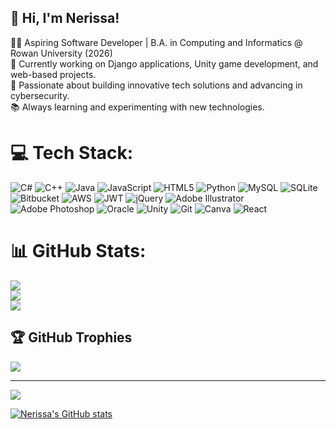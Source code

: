 <!--Basic Bio Profile-->

## 👋 Hi, I'm Nerissa!

👨‍💻 Aspiring Software Developer | B.A. in Computing and Informatics @ Rowan University (2026)<br>
📍 Currently working on Django applications, Unity game development, and web-based projects.<br>
🚀 Passionate about building innovative tech solutions and advancing in cybersecurity.<br>
📚 Always learning and experimenting with new technologies.


# 💻 Tech Stack:
![C#](https://img.shields.io/badge/c%23-%23239120.svg?style=for-the-badge&logo=csharp&logoColor=white) ![C++](https://img.shields.io/badge/c++-%2300599C.svg?style=for-the-badge&logo=c%2B%2B&logoColor=white) ![Java](https://img.shields.io/badge/java-%23ED8B00.svg?style=for-the-badge&logo=openjdk&logoColor=white) ![JavaScript](https://img.shields.io/badge/javascript-%23323330.svg?style=for-the-badge&logo=javascript&logoColor=%23F7DF1E) ![HTML5](https://img.shields.io/badge/html5-%23E34F26.svg?style=for-the-badge&logo=html5&logoColor=white) ![Python](https://img.shields.io/badge/python-3670A0?style=for-the-badge&logo=python&logoColor=ffdd54) ![MySQL](https://img.shields.io/badge/mysql-4479A1.svg?style=for-the-badge&logo=mysql&logoColor=white) ![SQLite](https://img.shields.io/badge/sqlite-%2307405e.svg?style=for-the-badge&logo=sqlite&logoColor=white) ![Bitbucket](https://img.shields.io/badge/bitbucket-%230047B3.svg?style=for-the-badge&logo=bitbucket&logoColor=white) ![AWS](https://img.shields.io/badge/AWS-%23FF9900.svg?style=for-the-badge&logo=amazon-aws&logoColor=white) ![JWT](https://img.shields.io/badge/JWT-black?style=for-the-badge&logo=JSON%20web%20tokens) ![jQuery](https://img.shields.io/badge/jquery-%230769AD.svg?style=for-the-badge&logo=jquery&logoColor=white) ![Adobe Illustrator](https://img.shields.io/badge/adobe%20illustrator-%23FF9A00.svg?style=for-the-badge&logo=adobe%20illustrator&logoColor=white) ![Adobe Photoshop](https://img.shields.io/badge/adobe%20photoshop-%2331A8FF.svg?style=for-the-badge&logo=adobe%20photoshop&logoColor=white) ![Oracle](https://img.shields.io/badge/Oracle-F80000?style=for-the-badge&logo=oracle&logoColor=white) ![Unity](https://img.shields.io/badge/unity-%23000000.svg?style=for-the-badge&logo=unity&logoColor=white) ![Git](https://img.shields.io/badge/git-%23F05033.svg?style=for-the-badge&logo=git&logoColor=white) ![Canva](https://img.shields.io/badge/Canva-%2300C4CC.svg?style=for-the-badge&logo=Canva&logoColor=white) ![React](https://img.shields.io/badge/react-%2320232a.svg?style=for-the-badge&logo=react&logoColor=%2361DAFB)
# 📊 GitHub Stats:
![](https://github-readme-stats.vercel.app/api?username=neribautista&theme=dark&hide_border=false&include_all_commits=true&count_private=true)<br/>
![](https://github-readme-streak-stats.herokuapp.com/?user=neribautista&theme=dark&hide_border=false)<br/>
![](https://github-readme-stats.vercel.app/api/top-langs/?username=neribautista&theme=dark&hide_border=false&include_all_commits=true&count_private=true&layout=compact)

## 🏆 GitHub Trophies
![](https://github-profile-trophy.vercel.app/?username=neribautista&theme=radical&no-frame=false&no-bg=false&margin-w=4)

---
[![](https://visitcount.itsvg.in/api?id=neribautista&icon=5&color=1)](https://visitcount.itsvg.in)

<!-- Proudly created with GPRM ( https://gprm.itsvg.in ) -->

<!--Github stats -->
[![Nerissa's GitHub stats](https://github-readme-stats.vercel.app/api?username=neribautista&count_private=true&show_icons=true&theme=nightowl&hide_rank=false)](https://github.com/neribautista/github-readme-stats)



